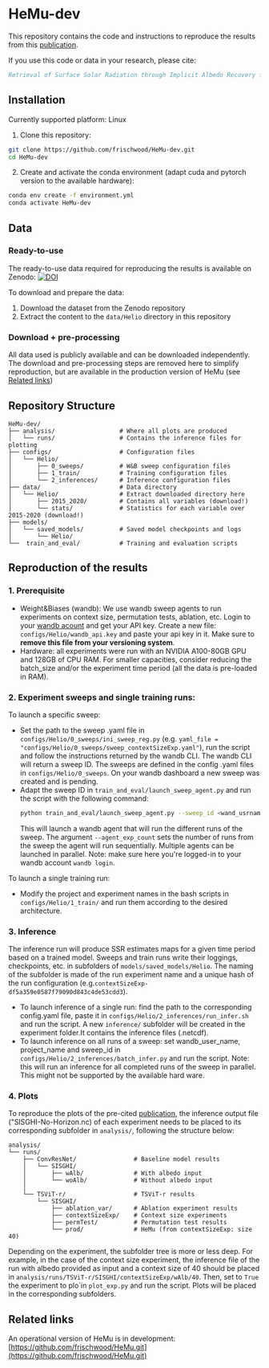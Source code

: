 # HeMu-dev

This repository contains the code and instructions to reproduce the results from this [publication]().
<!-- , in which an emulator, namely HeMu, of HelioMont was presented.  -->


If you use this code or data in your research, please cite:

```bibtex
Retrieval of Surface Solar Radiation through Implicit Albedo Recovery from Temporal Context
```

## Installation
Currently supported platform: Linux 
1. Clone this repository:
```bash
git clone https://github.com/frischwood/HeMu-dev.git
cd HeMu-dev
```
<!-- 
2. Build and run the Docker container:
- First, build the Docker image:
```bash
docker build -t hemu-dev .
```

- Then run the container, replacing the volume paths with your local directories:
```bash
docker run --gpus all \
    -v /path/to/local/data:/app/data/Helio \
    -v /path/to/local/analysis:/app/analysis/runs \
    hemu-dev
```
Note: Make sure to replace `/path/to/local/data` with the path where you want to store the Helio data, and `/path/to/local/analysis` with the path for storing analysis results. -->

2. Create and activate the conda environment (adapt cuda and pytorch version to the available hardware):
```bash
conda env create -f environment.yml
conda activate HeMu-dev
```

## Data

### Ready-to-use
The ready-to-use data required for reproducing the results is available on Zenodo:
[![DOI](https://zenodo.org/badge/DOI/10.5281/zenodo.15342144.svg)](https://doi.org/10.5281/zenodo.15342144)

To download and prepare the data:
1. Download the dataset from the Zenodo repository
2. Extract the content to the `data/Helio` directory in this repository

### Download + pre-processing
All data used is publicly available and can be downloaded independently. The download and pre-processing steps are removed here to simplify reproduction, but are available in the production version of HeMu (see [Related links](#related-links))

## Repository Structure
```
HeMu-dev/                      
├── analysis/                  # Where all plots are produced
│   └── runs/                  # Contains the inference files for plotting
├── configs/                   # Configuration files
│   └── Helio/
│       ├── 0_sweeps/          # W&B sweep configuration files
│       ├── 1_train/           # Training configuration files
│       └── 2_inferences/      # Inference configuration files
├── data/                      # Data directory 
│   └── Helio/                 # Extract downloaded directory here
│       ├── 2015_2020/         # Contains all variables (download!)
│       └── stats/             # Statistics for each variable over 2015-2020 (download!)
├── models/
│   └── saved_models/          # Saved model checkpoints and logs
│       └── Helio/
└──  train_and_eval/           # Training and evaluation scripts

```

## Reproduction of the results

### 1. Prerequisite 
- Weight&Biases (wandb): We use wandb sweep agents to run experiments on context size, permutation tests, ablation, etc.
Login to your [wandb acount](https://wandb.ai/site) and get your API key. Create a new file: ```configs/Helio/wandb_api.key``` and paste your api key in it. Make sure to **remove this file from your versioning system**. 
- Hardware: all experiments were run with an NVIDIA A100-80GB GPU and 128GB of CPU RAM. For smaller capacities, consider reducing the batch_size and/or the experiment time period (all the data is pre-loaded in RAM).

### 2. Experiment sweeps and single training runs:
To launch a specific sweep:
- Set the path to the sweep .yaml file in  ```configs/Helio/0_sweeps/ini_sweep_reg.py``` (e.g. ```yaml_file = "configs/Helio/0_sweeps/sweep_contextSizeExp.yaml"```), run the script and follow the instructions returned by the wandb CLI. The wandb CLI will return a sweep ID. The sweeps are defined in the config .yaml files in ```configs/Helio/0_sweeps```. On your wandb dashboard a new sweep was created and is pending.
- Adapt the sweep ID in ```train_and_eval/launch_sweep_agent.py``` and run the script with the following command:
    ```bash
    python train_and_eval/launch_sweep_agent.py --sweep_id <wand_usrname>/<project_name>/<sweep_id> --agent_exp_count <runs_per_agent>
    ```  
    This will launch a wandb agent that will run the different runs of the sweep. The argument ```--agent_exp_count``` sets the number of runs from the sweep the agent will run sequentially. Multiple agents can be launched in parallel. Note: make sure here you're logged-in to your wandb account ```wandb login```.

To launch a single training run:
- Modify the project and experiment names in the bash scripts in ```configs/Helio/1_train/``` and run them according to the desired architecture. 

### 3. Inference
The inference run will produce SSR estimates maps for a given time period based on a trained model. Sweeps and train runs write their loggings, checkpoints, etc. in subfolders of ```models/saved_models/Helio```. The naming of the subfolder is made of the run experiment name and a unique hash of the run configuration (e.g.```contextSizeExp-df5a359e0587f79090d843c4de53cdd3```).
- To launch inference of a single run: find the path to the corresponding config.yaml file, paste it in ```configs/Helio/2_inferences/run_infer.sh``` and run the script. A new ```inference/``` subfolder will be created in the experiment folder.It contains the inference files (.netcdf).
- To launch inference on all runs of a sweep: set wandb_user_name, project_name and sweep_id in ```configs/Helio/2_inferences/batch_infer.py``` and run the script. Note: this will run an inference for all completed runs of the sweep in parallel. This might not be supported by the available hard ware.

### 4. Plots
To reproduce the plots of the pre-cited [publication](), the inference output file ("SISGHI-No-Horizon.nc) of each experiment needs to be placed to its corresponding subfolder in ```analysis/```, following the structure below:

```
analysis/
└── runs/                          
    ├── ConvResNet/                # Baseline model results
    │   └── SISGHI/
    │       ├── wAlb/              # With albedo input
    │       └── woAlb/             # Without albedo input 
    │
    └── TSViT-r/                   # TSViT-r results
        └── SISGHI/
            ├── ablation_var/      # Ablation experiment results
            ├── contextSizeExp/    # Context size experiments
            ├── permTest/          # Permutation test results
            └── prod/              # HeMu (from contextSizeExp: size 40)
```
Depending on the experiment, the subfolder tree is more or less deep. For example, in the case of the context size experiment, the inference file of the run with albedo provided as input and a context size of 40 should be placed in ```analysis/runs/TSViT-r/SISGHI/contextSizeExp/wAlb/40```.
Then, set to ```True``` the experiment to plo`in ```plot_exp.py``` and run the script. Plots will be placed in the corresponding subfolders.


## Related links
An operational version of HeMu is in development: [https://github.com/frischwood/HeMu.git](https://github.com/frischwood/HeMu.git)
<!-- HeMu inferences will be accessible and downloadable at [https://HeMu.epfl.ch](https://HeMu.epfl.ch). -->


